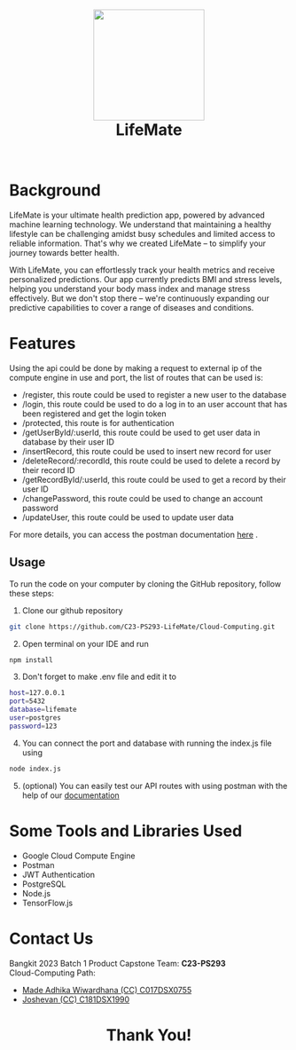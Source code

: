 <h1 align="center">
  <img src="https://i.imgur.com/gtSZ6Q8.png" width="200"/><br/>
  LifeMate
  
</h1>

</h1>
<!-- 
<p align="center">Cemil is a restaurant recommendation app which can provide restaurant recommendations<br/>
to users by learning about their history and preferences.
<br/><br/>With LifeMate, users can save time and effort when checking their health.</p> -->


<br/>

# Background
<!-- > Choice overload is an adverse effect of too many available choices on our decision-making ability.
> 
> We have limited cognitive resources, so having more options to consider drains our mental energy more quickly.
> 
> Less is not always a bad idea. Cutting down the menu could increase the revenue. -->

LifeMate is your ultimate health prediction app, powered by advanced machine learning technology. We understand that maintaining a healthy lifestyle can be challenging amidst busy schedules and limited access to reliable information. That's why we created LifeMate – to simplify your journey towards better health.

With LifeMate, you can effortlessly track your health metrics and receive personalized predictions. Our app currently predicts BMI and stress levels, helping you understand your body mass index and manage stress effectively. But we don't stop there – we're continuously expanding our predictive capabilities to cover a range of diseases and conditions.


# Features
Using the api could be done by making a request to external ip of the compute engine in use and port, the list of routes that can be used is:
- /register, this route could be used to register a new user to the database
- /login, this route could be used to do a log in to an user account that has been registered and get the login token
- /protected, this route is for authentication
- /getUserById/:userId, this route could be used to get user data in database by their user ID
- /insertRecord, this route could be used to insert new record for user
- /deleteRecord/:recordId, this route could be used to delete a record by their record ID
- /getRecordById/:userId, this route could be used to get a record by their user ID
- /changePassword, this route could be used to change an account password
- /updateUser, this route could be used to update user data


For more details, you can access the postman documentation [here](https://documenter.getpostman.com/view/27565502/2s93m354qh) .

## Usage
To run the code on your computer by cloning the GitHub repository, follow these steps:
1. Clone our github repository
```bash
git clone https://github.com/C23-PS293-LifeMate/Cloud-Computing.git
```
2. Open terminal on your IDE and run
```bash
npm install
```
3. Don't forget to make .env file and edit it to
```bash
host=127.0.0.1
port=5432
database=lifemate
user=postgres
password=123
```
4. You can connect the port and database with running the index.js file using
```bash
node index.js
```

5. (optional) You can easily test our API routes with using postman with the help of our [documentation](https://documenter.getpostman.com/view/27565502/2s93m354qh)

# Some Tools and Libraries Used
- Google Cloud Compute Engine
- Postman
- JWT Authentication
- PostgreSQL
- Node.js
- TensorFlow.js

# Contact Us
Bangkit 2023 Batch 1 Product Capstone Team: **C23-PS293**
<br/>
Cloud-Computing Path:
- [Made Adhika Wiwardhana (CC) C017DSX0755](https://github.com/MadeAdhika39)
- [Joshevan (CC) C181DSX1990](https://github.com/Joshevanch)

<h1 align="center">
  Thank You!
</h1>
